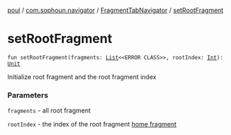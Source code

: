 [poul](../../index.md) / [com.sophoun.navigator](../index.md) / [FragmentTabNavigator](index.md) / [setRootFragment](./set-root-fragment.md)

# setRootFragment

`fun setRootFragment(fragments: `[`List`](https://kotlinlang.org/api/latest/jvm/stdlib/kotlin.collections/-list/index.html)`<<ERROR CLASS>>, rootIndex: `[`Int`](https://kotlinlang.org/api/latest/jvm/stdlib/kotlin/-int/index.html)`): `[`Unit`](https://kotlinlang.org/api/latest/jvm/stdlib/kotlin/-unit/index.html)

Initialize root fragment and the root fragment index

### Parameters

`fragments` - all root fragment

`rootIndex` - the index of the root fragment [home fragment](#)